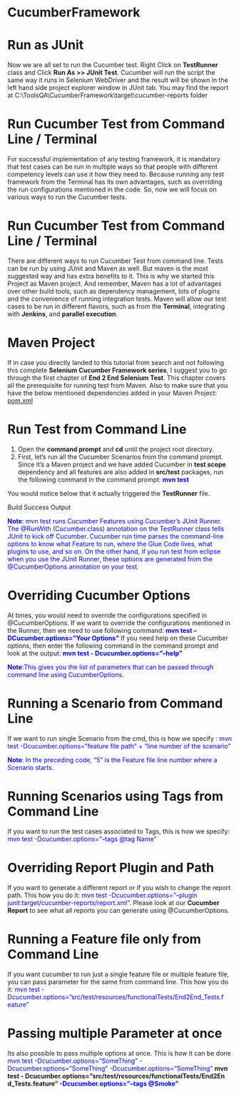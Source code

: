 # CucumberFramework


# Run as JUnit
Now we are all set to run the Cucumber test. Right
Click on **TestRunner** class and Click **Run As >> JUnit Test**. Cucumber will run the script the same way it runs in Selenium WebDriver and the result will be shown in the left hand side project explorer window in JUnit tab.
You may find the report
at C:\ToolsQA\CucumberFramework\target\cucumber-reports folder


# Run Cucumber Test from Command Line / Terminal
For successful implementation of any testing framework, it is mandatory that test cases can be run in multiple ways so that people with different competency levels can use it how they need to. Because running any test framework from the Terminal has its own advantages, such as overriding the run configurations mentioned in the code. So, now we will focus on various ways to run the Cucumber tests.

# Run Cucumber Test from Command Line / Terminal
There are different ways to run Cucumber Test from command line. Tests can be run by using JUnit and Maven as well. But maven is the most suggested way and has extra benefits to it. This is why we started this Project as Maven project. And remember, Maven has a lot of advantages over other build tools, such as dependency management, lots of plugins and the convenience of running integration tests. Maven will allow our test cases to be run in different flavors, such as from the **Terminal**, integrating with **Jenkins**, and **parallel execution**.

# Maven Project
If in case you directly landed to this tutorial from search and not following this complete **Selenium Cucumber Framework series**, I suggest you to go through the first chapter of **End 2 End Selenium Test**. This chapter covers all the prerequisite for running test from Maven. Also to make sure that you have the below mentioned dependencies added in your Maven Project:
[pom.xml](https://github.com/deepakarorawins/CucumberFramework/blob/master/pom.xml)

# Run Test from Command Line
1. Open the **command prompt** and **cd** until the project root directory.
2. First, let’s run all the Cucumber Scenarios from the command prompt. Since it’s a Maven project and we have added Cucumber in **test scope** dependency and all features are also added in **src/test** packages, run the following command in the command prompt: <b><font color="blue">mvn test</font></b>

You would notice below that it actually triggered the **TestRunner** file.

Build Success Output

<font color="blue"><b>Note</b>: mvn test runs Cucumber Features using Cucumber’s JUnit Runner. The @RunWith (Cucumber.class) annotation on the TestRunner class tells JUnit to kick off Cucumber. Cucumber run time parses the command-line options to know what Feature to run, where the Glue Code lives, what plugins to use, and so on.
On the other hand, if you run test from eclipse when you use the JUnit Runner, these options are generated from the @CucumberOptions annotation on your test.</font>

# Overriding Cucumber Options
At times, you would need to override the configurations specified
in @CucumberOptions. If we want to override the configurations mentioned in the Runner, then we need to use following command: <font color="blue"><b>mvn test –DCucumber.options=”Your Options”</b></font>
If you need help on these Cucumber options, then enter the following command in the command prompt and look at the output: <font color="blue"><b>mvn test - Dcucumber.options=”–help”</b></font>

<font color="blue"><b>Note</b>:This gives you the list of parameters that can be passed through command line using CucumberOptions.</font>

# Running a Scenario from Command Line
If we want to run single Scenario from the cmd, this is how we
specify : <font color="blue">mvn test -Dcucumber.options=”feature file path” + “line number of the scenario”</font>

<font color="blue"><b>Note</b>: In the preceding code, “5” is the Feature file line number where a Scenario starts.</font>

# Running Scenarios using Tags from Command Line
If you want to run the test cases associated to Tags, this is how we specify: <font color="blue">mvn test -Dcucumber.options=”–tags @tag Name”</font>

# Overriding Report Plugin and Path
If you want to generate a different report or if you wish to change the report path. This how you do it: <font color="blue">mvn test -Dcucumber.options=”–plugin junit:target/cucumber-reports/report.xml”.</font>
Please look at our **Cucumber Report** to see what all reports you can generate using @CucumberOptions.

# Running a Feature file only from Command Line
If you want cucumber to run just a single feature file or multiple feature file, you can pass parameter for the same from command line. This how you do it:
<font color="blue">mvn test - Dcucumber.options=”src/test/resources/functionalTests/End2End_Tests.f eature”</font>

# Passing multiple Parameter at once
Its also possible to pass multiple options at once. This is how it can be done <font color="blue">mvn test -Dcucumber.options=”SomeThing” - Dcucumber.options=”SomeThing” -Dcucumber.options=”SomeThing”</font> <b>mvn test - Dcucumber.options=”src/test/resources/functionalTests/End2En d_Tests.feature” <font color="blue">-Dcucumber.options=”–tags @Smoke”</font></b>

